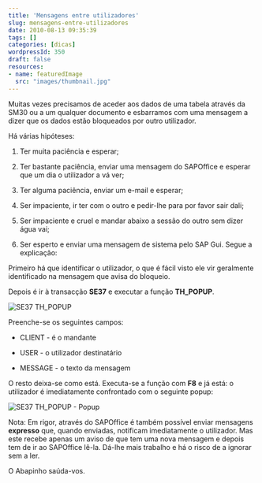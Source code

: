 ```yaml
---
title: 'Mensagens entre utilizadores'
slug: mensagens-entre-utilizadores
date: 2010-08-13 09:35:39
tags: []
categories: [dicas]
wordpressId: 350
draft: false
resources:
- name: featuredImage
  src: "images/thumbnail.jpg"
---
```

Muitas vezes precisamos de aceder aos dados de uma tabela através da SM30 ou a um qualquer documento e esbarramos com uma mensagem a dizer que os dados estão bloqueados por outro utilizador.

Há várias hipóteses:

  1. Ter muita paciência e esperar;

  2. Ter bastante paciência, enviar uma mensagem do SAPOffice e esperar que um dia o utilizador a vá ver;

  3. Ter alguma paciência, enviar um e-mail e esperar;

  4. Ser impaciente, ir ter com o outro e pedir-lhe para por favor sair dali;

  5. Ser impaciente e cruel e mandar abaixo a sessão do outro sem dizer água vai;

  6. Ser esperto e enviar uma mensagem de sistema pelo SAP Gui. Segue a explicação:

Primeiro há que identificar o utilizador, o que é fácil visto ele vir geralmente identificado na mensagem que avisa do bloqueio.

Depois é ir à transacção **SE37** e executar a função **TH_POPUP**.

![][1]

Preenche-se os seguintes campos:

  * CLIENT - é o mandante

  * USER - o utilizador destinatário

  * MESSAGE - o texto da mensagem

O resto deixa-se como está. Executa-se a função com **F8** e já está: o utilizador é imediatamente confrontado com o seguinte popup:

![][2]

Nota: Em rigor, através do SAPOffice é também possível enviar mensagens **expresso** que, quando enviadas, notificam imediatamente o utilizador. Mas este recebe apenas um aviso de que tem uma nova mensagem e depois tem de ir ao SAPOffice lê-la. Dá-lhe mais trabalho e há o risco de a ignorar sem a ler.

O Abapinho saúda-vos.

   [1]: images/se37_th_popup.png (SE37 TH_POPUP)
   [2]: images/se37_th_popup2.png (SE37 TH_POPUP - Popup)
